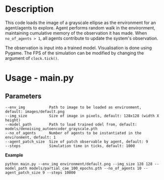 # Description
This code loads the image of a grayscale ellipse as the environment for an agent/agents to explore. Agent performs random walk in the environment, maintaining cumulative memory of the observation it has made. When `no_of_agents > 1`, all agents contribute to update the system's observation.

The observation is input into a trained model. Visualisation is done using Pygame. The FPS of the simulation can be modified by changing the argument of `clock.tick()`.

# Usage - main.py
## Parameters
```
--env_img           Path to image to be loaded as environment, default: images/default.png
--img_size          Size of image in pixels, default: 128x128 (width X height)
--model_path        Path to load trained odel from, default: models/denoising_autoencoder_grayscale.pth
--no_of_agents      Number of agents to be instantiated in the environment, default: 1
--agent_patch_size  Size of patch observable by agent, default: 9
--steps             Simulation time in ticks, default: 1000
```

**Example**
```
python main.py --env_img environment/default.png --img_size 128 128 --model_path models/partial_cae_100_epochs.pth --no_of_agents 10 --agent_patch_size 9 --steps 10000
```